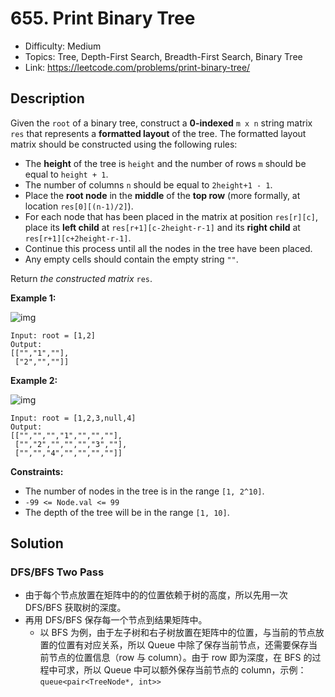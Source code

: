 # 655. Print Binary Tree

- Difficulty: Medium
- Topics: Tree, Depth-First Search, Breadth-First Search, Binary Tree
- Link: https://leetcode.com/problems/print-binary-tree/

## Description

Given the `root` of a binary tree, construct a **0-indexed** `m x n` string matrix `res` that represents a **formatted layout** of the tree. The formatted layout matrix should be constructed using the following rules:

- The **height** of the tree is `height` and the number of rows `m` should be equal to `height + 1`.
- The number of columns `n` should be equal to `2height+1 - 1`.
- Place the **root node** in the **middle** of the **top row** (more formally, at location `res[0][(n-1)/2]`).
- For each node that has been placed in the matrix at position `res[r][c]`, place its **left child** at `res[r+1][c-2height-r-1]` and its **right child** at `res[r+1][c+2height-r-1]`.
- Continue this process until all the nodes in the tree have been placed.
- Any empty cells should contain the empty string `""`.

Return _the constructed matrix_ `res`.

**Example 1:**

![img](https://assets.leetcode.com/uploads/2021/05/03/print1-tree.jpg)

```
Input: root = [1,2]
Output:
[["","1",""],
 ["2","",""]]
```

**Example 2:**

![img](https://assets.leetcode.com/uploads/2021/05/03/print2-tree.jpg)

```
Input: root = [1,2,3,null,4]
Output:
[["","","","1","","",""],
 ["","2","","","","3",""],
 ["","","4","","","",""]]
```

**Constraints:**

- The number of nodes in the tree is in the range `[1, 2^10]`.
- `-99 <= Node.val <= 99`
- The depth of the tree will be in the range `[1, 10]`.

## Solution

### DFS/BFS Two Pass

- 由于每个节点放置在矩阵中的的位置依赖于树的高度，所以先用一次 DFS/BFS 获取树的深度。
- 再用 DFS/BFS 保存每一个节点到结果矩阵中。
  - 以 BFS 为例，由于左子树和右子树放置在矩阵中的位置，与当前的节点放置的位置有对应关系，所以 Queue 中除了保存当前节点，还需要保存当前节点的位置信息（row 与 column）。由于 row 即为深度，在 BFS 的过程中可求，所以 Queue 中可以额外保存当前节点的 column，示例：`queue<pair<TreeNode*, int>>`
